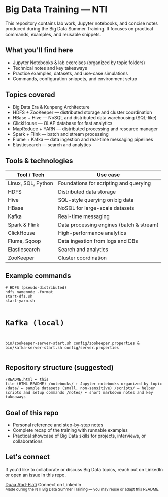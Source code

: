 <html lang="en">
<head>
  <meta charset="utf-8">
  <meta name="viewport" content="width=device-width,initial-scale=1">
  <meta name="description" content="README for the Big Data Summer Training — NTI &amp; ITIDA." />
</head>
<body>
  <div class="container">
    <h1>Big Data Training — NTI</h1>
    <p>This repository contains lab work, Jupyter notebooks, and concise notes produced during the Big Data Summer Training. It focuses on practical commands, examples, and reusable snippets.</p>
    <h2>What you'll find here</h2>
    <ul>
      <li>Jupyter Notebooks &amp; lab exercises (organized by topic folders)</li>
      <li>Technical notes and key takeaways</li>
      <li>Practice examples, datasets, and use-case simulations</li>
      <li>Commands, configuration snippets, and environment setup</li>
    </ul>
    <h2>Topics covered</h2>
    <ul>
      <li>Big Data Era &amp; Kunpeng Architecture</li>
      <li>HDFS + ZooKeeper — distributed storage and cluster coordination</li>
      <li>HBase + Hive — NoSQL and distributed data warehousing (SQL-like)</li>
      <li>ClickHouse — OLAP database for fast analytics</li>
      <li>MapReduce + YARN — distributed processing and resource manager</li>
      <li>Spark + Flink — batch and stream processing</li>
      <li>Flume + Kafka — data ingestion and real-time messaging pipelines</li>
      <li>Elasticsearch — search and analytics</li>
    </ul>
    <h2>Tools &amp; technologies</h2>
    <table>
      <thead>
        <tr><th>Tool / Tech</th><th>Use case</th></tr>
      </thead>
      <tbody>
        <tr><td>Linux, SQL, Python</td><td>Foundations for scripting and querying</td></tr>
        <tr><td>HDFS</td><td>Distributed data storage</td></tr>
        <tr><td>Hive</td><td>SQL-style querying on big data</td></tr>
        <tr><td>HBase</td><td>NoSQL for large-scale datasets</td></tr>
        <tr><td>Kafka</td><td>Real-time messaging</td></tr>
        <tr><td>Spark &amp; Flink</td><td>Data processing engines (batch &amp; stream)</td></tr>
        <tr><td>ClickHouse</td><td>High-performance analytics</td></tr>
        <tr><td>Flume, Sqoop</td><td>Data ingestion from logs and DBs</td></tr>
        <tr><td>Elasticsearch</td><td>Search and analytics</td></tr>
        <tr><td>ZooKeeper</td><td>Cluster coordination</td></tr>
      </tbody>
    </table>
    <h2>Example commands</h2>
    <pre><code># HDFS (pseudo-distributed)
hdfs namenode -format
start-dfs.sh
start-yarn.sh

# Kafka (local)
bin/zookeeper-server-start.sh config/zookeeper.properties &
bin/kafka-server-start.sh config/server.properties</code></pre>
    <h2>Repository structure (suggested)</h2>
    <pre><code>/README.html        ← this file (HTML README)
/notebooks/          ← Jupyter notebooks organized by topic
/data/               ← sample datasets (small, non-sensitive)
/scripts/            ← helper scripts and setup commands
/notes/              ← short markdown notes and key takeaways</code></pre>
    <h2>Goal of this repo</h2>
    <ul>
      <li>Personal reference and step-by-step notes</li>
      <li>Complete recap of the training with runnable examples</li>
      <li>Practical showcase of Big Data skills for projects, interviews, or collaborations</li>
    </ul>
    <h2>Let's connect</h2>
    <p>If you'd like to collaborate or discuss Big Data topics, reach out on LinkedIn or open an issue in this repo.</p>
    [Duaa Abd-Elati](https://www.linkedin.com/in/duaa-abdelati-abdelazeem) Connect on LinkedIn 
    <footer>
      <small>Made during the NTI Big Data Summer Training — you may reuse or adapt this README.</small>
    </footer>
  </div>
</body>
</html>

